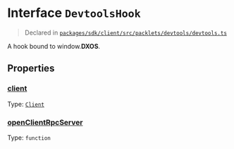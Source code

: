 # Interface `DevtoolsHook`
> Declared in [`packages/sdk/client/src/packlets/devtools/devtools.ts`]()

A hook bound to window.__DXOS__.
## Properties
### [client](https://github.com/dxos/protocols/blob/main/packages/sdk/client/src/packlets/devtools/devtools.ts#L15)
Type: <code>[Client](/api/@dxos/client/classes/Client)</code>
### [openClientRpcServer](https://github.com/dxos/protocols/blob/main/packages/sdk/client/src/packlets/devtools/devtools.ts#L16)
Type: <code>function</code>